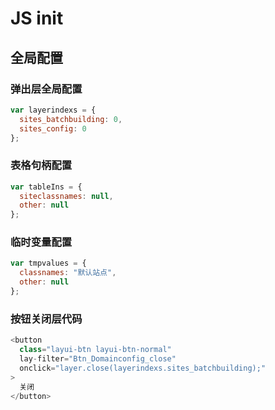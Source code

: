 # JS init

## 全局配置

### 弹出层全局配置

```js
var layerindexs = {
  sites_batchbuilding: 0,
  sites_config: 0
};
```

### 表格句柄配置

```js
var tableIns = {
  siteclassnames: null,
  other: null
};
```

### 临时变量配置

```js
var tmpvalues = {
  classnames: "默认站点",
  other: null
};
```

### 按钮关闭层代码

```js
<button
  class="layui-btn layui-btn-normal"
  lay-filter="Btn_Domainconfig_close"
  onclick="layer.close(layerindexs.sites_batchbuilding);"
>
  关闭
</button>
```
